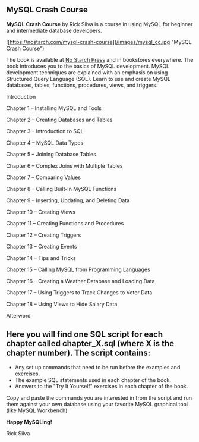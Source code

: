## MySQL Crash Course

**MySQL Crash Course** by Rick Silva is a course in using MySQL for beginner and intermediate database developers. 

![https://nostarch.com/mysql-crash-course](/images/mysql_cc.jpg "MySQL Crash Course")

The book is available at [No Starch Press](https://nostarch.com/mysql-crash-course) and in bookstores everywhere. The book introduces you to the basics of MySQL development. MySQL development techniques are explained with an emphasis on using Structured Query Language (SQL). Learn to use and create MySQL databases, tables, functions, procedures, views, and triggers.

Introduction

Chapter 1 – Installing MySQL and Tools

Chapter 2 – Creating Databases and Tables

Chapter 3 – Introduction to SQL

Chapter 4 – MySQL Data Types

Chapter 5 – Joining Database Tables

Chapter 6 – Complex Joins with Multiple Tables

Chapter 7 – Comparing Values

Chapter 8 – Calling Built-In MySQL Functions

Chapter 9 – Inserting, Updating, and Deleting Data

Chapter 10 – Creating Views

Chapter 11 – Creating Functions and Procedures

Chapter 12 – Creating Triggers

Chapter 13 – Creating Events

Chapter 14 – Tips and Tricks

Chapter 15 – Calling MySQL from Programming Languages

Chapter 16 – Creating a Weather Database and Loading Data

Chapter 17 – Using Triggers to Track Changes to Voter Data

Chapter 18 – Using Views to Hide Salary Data

Afterword	

## Here you will find one SQL script for each chapter called chapter_X.sql (where X is the chapter number). The script contains:
* Any set up commands that need to be run before the examples and exercises.
* The example SQL statements used in each chapter of the book.
* Answers to the "Try It Yourself" exercises in each chapter of the book.

Copy and paste the commands you are interested in from the script and run them against your own database using your favorite MySQL graphical tool (like MySQL Workbench).

**Happy MySQLing!**

Rick Silva